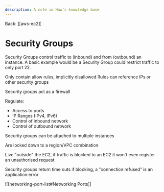 ```yaml
---
description: A note in Huw's knowledge base
---
```


Back: [[aws-ec2]]

# Security Groups
Security Groups control traffic to (inbound) and from (outbound) an instance. A basic example would be a Security Group could restrict traffic to only port 22.

Only contain allow rules, implicitly disallowed
Rules can reference IPs or other security groups

Security groups act as a firewall

Regulate:
- Access to ports
- IP Ranges (IPv4, IPv6)
- Control of inbound network
- Control of outbound network

Security groups can be attached to multiple instances

Are locked down to a region/VPC combination

Live "outside" the EC2, if traffic is blocked to an EC2 it won't even register an unauthorised request

Security groups return time outs if blocking, a "connection refused" is an application error

![[networking-port-list#Networking Ports]]